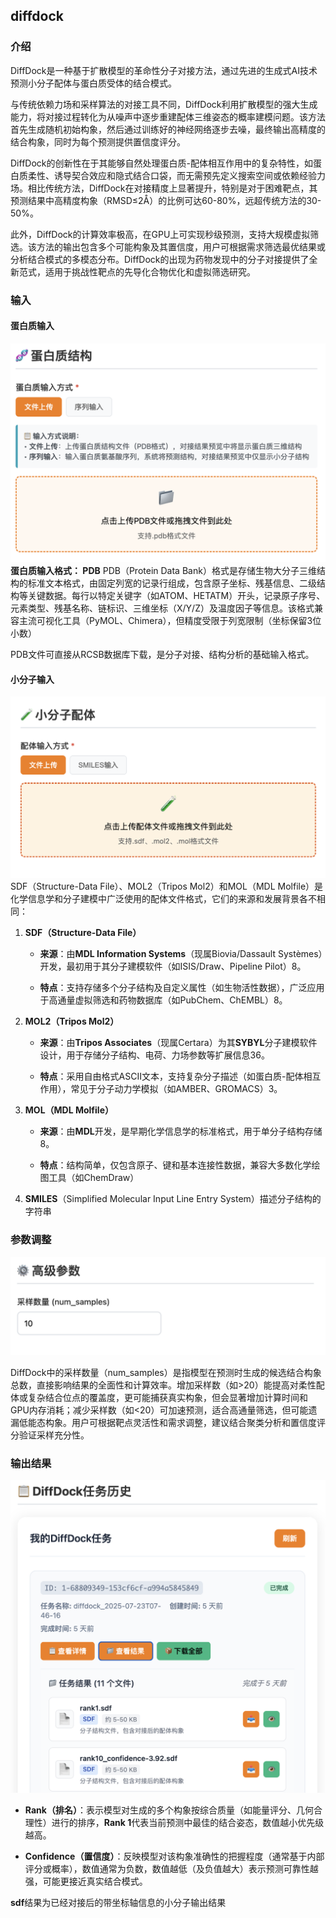 ## diffdock

### 介绍

DiffDock是一种基于扩散模型的革命性分子对接方法，通过先进的生成式AI技术预测小分子配体与蛋白质受体的结合模式。

与传统依赖力场和采样算法的对接工具不同，DiffDock利用扩散模型的强大生成能力，将对接过程转化为从噪声中逐步重建配体三维姿态的概率建模问题。该方法首先生成随机初始构象，然后通过训练好的神经网络逐步去噪，最终输出高精度的结合构象，同时为每个预测提供置信度评分。

DiffDock的创新性在于其能够自然处理蛋白质-配体相互作用中的复杂特性，如蛋白质柔性、诱导契合效应和隐式结合口袋，而无需预先定义搜索空间或依赖经验力场。相比传统方法，DiffDock在对接精度上显著提升，特别是对于困难靶点，其预测结果中高精度构象（RMSD≤2Å）的比例可达60-80%，远超传统方法的30-50%。

此外，DiffDock的计算效率极高，在GPU上可实现秒级预测，支持大规模虚拟筛选。该方法的输出包含多个可能构象及其置信度，用户可根据需求筛选最优结果或分析结合模式的多模态分布。DiffDock的出现为药物发现中的分子对接提供了全新范式，适用于挑战性靶点的先导化合物优化和虚拟筛选研究。


### 输入

#### 蛋白质输入
![image](../images/workshop_image/截屏2025_07_29_下午3_24_47.png)
**蛋白质输入格式： PDB**
PDB（Protein Data Bank）格式是存储生物大分子三维结构的标准文本格式，由固定列宽的记录行组成，包含原子坐标、残基信息、二级结构等关键数据。每行以特定关键字（如ATOM、HETATM）开头，记录原子序号、元素类型、残基名称、链标识、三维坐标（X/Y/Z）及温度因子等信息。该格式兼容主流可视化工具（PyMOL、Chimera），但精度受限于列宽限制（坐标保留3位小数）

PDB文件可直接从RCSB数据库下载，是分子对接、结构分析的基础输入格式。



#### 小分子输入

![image](../images/workshop_image/截屏2025_07_29_下午3_25_01.png)
SDF（Structure-Data File）、MOL2（Tripos Mol2）和MOL（MDL Molfile）是化学信息学和分子建模中广泛使用的配体文件格式，它们的来源和发展背景各不相同：

1. **SDF（Structure-Data File）**
    
    - **来源**：由**MDL Information Systems**（现属Biovia/Dassault Systèmes）开发，最初用于其分子建模软件（如ISIS/Draw、Pipeline Pilot）8。
        
    - **特点**：支持存储多个分子结构及自定义属性（如生物活性数据），广泛应用于高通量虚拟筛选和药物数据库（如PubChem、ChEMBL）8。
        
2. **MOL2（Tripos Mol2）**
    
    - **来源**：由**Tripos Associates**（现属Certara）为其**SYBYL**分子建模软件设计，用于存储分子结构、电荷、力场参数等扩展信息36。
        
    - **特点**：采用自由格式ASCII文本，支持复杂分子描述（如蛋白质-配体相互作用），常见于分子动力学模拟（如AMBER、GROMACS）3。
        
3. **MOL（MDL Molfile）**
    
    - **来源**：由**MDL**开发，是早期化学信息学的标准格式，用于单分子结构存储8。
        
    - **特点**：结构简单，仅包含原子、键和基本连接性数据，兼容大多数化学绘图工具（如ChemDraw）
    
4. **SMILES**（Simplified Molecular Input Line Entry System）描述分子结构的字符串




### 参数调整

![image](../images/workshop_image/截屏2025_07_29_下午3_25_06.png)

DiffDock中的采样数量（num_samples）是指模型在预测时生成的候选结合构象总数，直接影响结果的全面性和计算效率。增加采样数（如>20）能提高对柔性配体或复杂结合位点的覆盖度，更可能捕获真实构象，但会显著增加计算时间和GPU内存消耗；减少采样数（如<20）可加速预测，适合高通量筛选，但可能遗漏低能态构象。用户可根据靶点灵活性和需求调整，建议结合聚类分析和置信度评分验证采样充分性。



### 输出结果


![image](../images/workshop_image/截屏2025_07_29_下午3_25_23.png)

- **Rank（排名）**：表示模型对生成的多个构象按综合质量（如能量评分、几何合理性）进行的排序，**Rank 1**代表当前预测中最佳的结合姿态，数值越小优先级越高。
    
- **Confidence（置信度）**：反映模型对该构象准确性的把握程度（通常基于内部评分或概率），数值通常为负数，数值越低（及负值越大）表示预测可靠性越强，可能更接近真实结合模式。

**sdf**结果为已经对接后的带坐标轴信息的小分子输出结果
